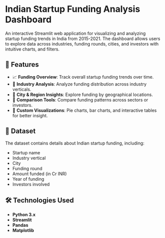 # Indian Startup Funding Analysis Dashboard

An interactive Streamlit web application for visualizing and analyzing startup funding trends in India from 2015-2021. The dashboard allows users to explore data across industries, funding rounds, cities, and investors with intuitive charts, and filters.

## 🚀 Features

- 📈 **Funding Overview**: Track overall startup funding trends over time.
- 🏢 **Industry Analysis**: Analyze funding distribution across industry verticals.
- 📍 **City & Region Insights**: Explore funding by geographical locations.
- 🔎 **Comparison Tools**: Compare funding patterns across sectors or investors.
- 🎨 **Custom Visualizations**: Pie charts, bar charts, and interactive tables for better insight.

## 📂 Dataset

The dataset contains details about Indian startup funding, including:
- Startup name
- Industry vertical
- City
- Funding round
- Amount funded (in Cr INR)
- Year of funding
- Investors involved

## 🛠️ Technologies Used

- **Python 3.x**
- **Streamlit**
- **Pandas**
- **Matplotlib**
